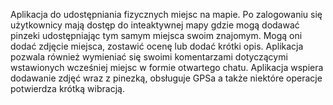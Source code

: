 Aplikacja do udostępniania fizycznych miejsc na mapie. 
Po zalogowaniu się użytkownicy mają dostęp do inteaktywnej mapy gdzie mogą dodawać pinzeki udostępniając tym samym miejsca swoim znajomym. 
Mogą oni dodać zdjęcie miejsca, zostawić ocenę lub dodać krótki opis. 
Aplikacja pozwala również wymieniać się swoimi komentarzami dotyczącymi wstawionych wcześniej miejsc w formie otwartego chatu.
Aplikacja wspiera dodawanie zdjęć wraz z pinezką, obsługuje GPSa a także niektóre operacje potwierdza krótką wibracją.
